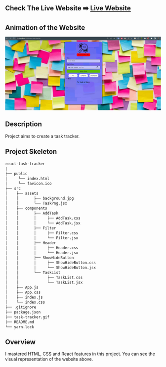 ## Check The Live Website ➡️ [Live Website](https://osmankoyuncuu.github.io/react-task-tracker/)

## Animation of the Website

![image](./task-tracker.gif)

## Description

Project aims to create a task tracker.

## Project Skeleton

    react-task-tracker
    |
    ├── public
    │     └── index.html
    │     └── favicon.ico
    ├── src
    │    ├── assets
    │    │       ├── background.jpg
    │    │       └── TaskPng.jsx
    │    ├── components
    │    │       ├── AddTask
    │    │       │     ├── AddTask.css
    │    │       │     └── AddTask.jsx
    │    │       ├── Filter
    │    │       │     ├── Filter.css
    │    │       │     └── Filter.jsx
    │    │       ├── Header
    │    │       │     ├── Header.css
    │    │       │     └── Header.jsx
    │    │       ├── ShowHideButton
    │    │       │     ├── ShowHideButton.css
    │    │       │     └── ShowHideButton.jsx
    │    │       └── TaskList
    │    │             ├── TaskList.css
    │    │             └── TaskList.jsx
    │    ├── App.js
    │    ├── App.css
    │    ├── index.js
    │    └── index.css
    ├── .gitignore
    ├── package.json
    ├── task-tracker.gif
    ├── README.md
    └── yarn.lock

## Overview

I mastered HTML, CSS and React features in this project. You can see the visual representation of the website above.
